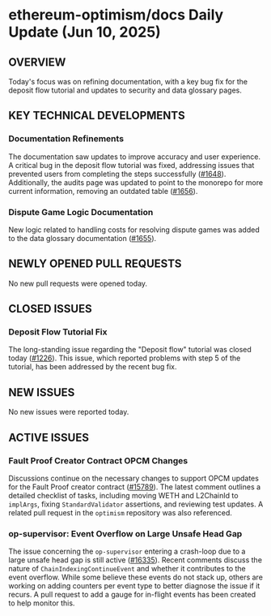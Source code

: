 # ethereum-optimism/docs Daily Update (Jun 10, 2025)
## OVERVIEW 
Today's focus was on refining documentation, with a key bug fix for the deposit flow tutorial and updates to security and data glossary pages.

## KEY TECHNICAL DEVELOPMENTS

### Documentation Refinements
The documentation saw updates to improve accuracy and user experience. A critical bug in the deposit flow tutorial was fixed, addressing issues that prevented users from completing the steps successfully ([#1648](https://github.com/ethereum-optimism/docs/pull/1648)). Additionally, the audits page was updated to point to the monorepo for more current information, removing an outdated table ([#1656](https://github.com/ethereum-optimism/docs/pull/1656)).

### Dispute Game Logic Documentation
New logic related to handling costs for resolving dispute games was added to the data glossary documentation ([#1655](https://github.com/ethereum-optimism/docs/pull/1655)).

## NEWLY OPENED PULL REQUESTS
No new pull requests were opened today.

## CLOSED ISSUES

### Deposit Flow Tutorial Fix
The long-standing issue regarding the "Deposit flow" tutorial was closed today ([#1226](https://github.com/ethereum-optimism/docs/issues/1226)). This issue, which reported problems with step 5 of the tutorial, has been addressed by the recent bug fix.

## NEW ISSUES
No new issues were reported today.

## ACTIVE ISSUES

### Fault Proof Creator Contract OPCM Changes
Discussions continue on the necessary changes to support OPCM updates for the Fault Proof creator contract ([#15789](https://github.com/ethereum-optimism/docs/issues/15789)). The latest comment outlines a detailed checklist of tasks, including moving WETH and L2ChainId to `implArgs`, fixing `StandardValidator` assertions, and reviewing test updates. A related pull request in the `optimism` repository was also referenced.

### op-supervisor: Event Overflow on Large Unsafe Head Gap
The issue concerning the `op-supervisor` entering a crash-loop due to a large unsafe head gap is still active ([#16335](https://github.com/ethereum-optimism/docs/issues/16335)). Recent comments discuss the nature of `ChainIndexingContinueEvent` and whether it contributes to the event overflow. While some believe these events do not stack up, others are working on adding counters per event type to better diagnose the issue if it recurs. A pull request to add a gauge for in-flight events has been created to help monitor this.